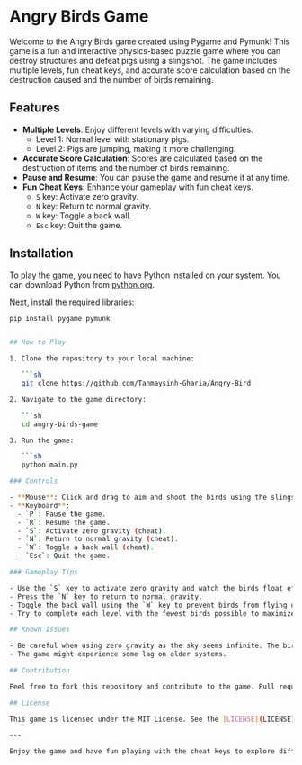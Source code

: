# Angry Birds Game

Welcome to the Angry Birds game created using Pygame and Pymunk! This game is a fun and interactive physics-based puzzle game where you can destroy structures and defeat pigs using a slingshot. The game includes multiple levels, fun cheat keys, and accurate score calculation based on the destruction caused and the number of birds remaining.

## Features

- **Multiple Levels**: Enjoy different levels with varying difficulties.
  - Level 1: Normal level with stationary pigs.
  - Level 2: Pigs are jumping, making it more challenging.
- **Accurate Score Calculation**: Scores are calculated based on the destruction of items and the number of birds remaining.
- **Pause and Resume**: You can pause the game and resume it at any time.
- **Fun Cheat Keys**: Enhance your gameplay with fun cheat keys.
  - `S` key: Activate zero gravity.
  - `N` key: Return to normal gravity.
  - `W` key: Toggle a back wall.
  - `Esc` key: Quit the game.

## Installation

To play the game, you need to have Python installed on your system. You can download Python from [python.org](https://www.python.org/).

Next, install the required libraries:

```sh
pip install pygame pymunk


## How to Play

1. Clone the repository to your local machine:

   ```sh
   git clone https://github.com/Tanmaysinh-Gharia/Angry-Bird

2. Navigate to the game directory:

   ```sh
   cd angry-birds-game

3. Run the game:

   ```sh
   python main.py

### Controls

- **Mouse**: Click and drag to aim and shoot the birds using the slingshot.
- **Keyboard**:
  - `P`: Pause the game.
  - `R`: Resume the game.
  - `S`: Activate zero gravity (cheat).
  - `N`: Return to normal gravity (cheat).
  - `W`: Toggle a back wall (cheat).
  - `Esc`: Quit the game.

### Gameplay Tips

- Use the `S` key to activate zero gravity and watch the birds float effortlessly.
- Press the `N` key to return to normal gravity.
- Toggle the back wall using the `W` key to prevent birds from flying off-screen.
- Try to complete each level with the fewest birds possible to maximize your score.

## Known Issues

- Be careful when using zero gravity as the sky seems infinite. The bird might drop from a very high place and collapse.
- The game might experience some lag on older systems.

## Contribution

Feel free to fork this repository and contribute to the game. Pull requests are welcome.

## License

This game is licensed under the MIT License. See the [LICENSE](LICENSE) file for more details.

---

Enjoy the game and have fun playing with the cheat keys to explore different ways to defeat the pigs!

